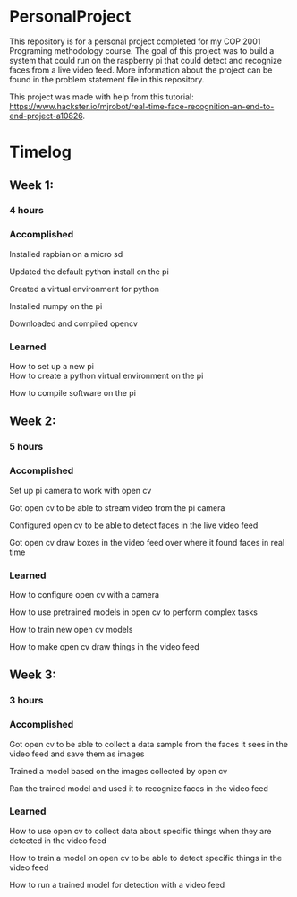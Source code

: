 # PersonalProject
This repository is for a personal project completed for my COP 2001 Programing methodology course. The goal of this project was to build a system that could run on the raspberry pi that could detect and recognize faces from a live video feed. More information about the project can be found in the problem statement file in this repository.

This project was made with help from this tutorial: https://www.hackster.io/mjrobot/real-time-face-recognition-an-end-to-end-project-a10826. 

# Timelog
## Week 1:
### 4 hours
### Accomplished
Installed rapbian on a micro sd

Updated the default python install on the pi

Created a virtual environment for python

Installed numpy on the pi

Downloaded and compiled opencv

### Learned
How to set up a new pi<br>
How to create a python virtual environment on the pi

How to compile software on the pi

## Week 2:
### 5 hours
### Accomplished
Set up pi camera to work with open cv

Got open cv to be able to stream video from the pi camera

Configured open cv to be able to detect faces in the live video feed

Got open cv draw boxes in the video feed over where it found faces in real time

### Learned
How to configure open cv with a camera

How to use pretrained models in open cv to perform complex tasks

How to train new open cv models

How to make open cv draw things in the video feed

## Week 3:
### 3 hours
### Accomplished
Got open cv to be able to collect a data sample from the faces it sees in the video feed and save them as images

Trained a model based on the images collected by open cv

Ran the trained model and used it to recognize faces in the video feed

### Learned
How to use open cv to collect data about specific things when they are detected in the video feed

How to train a model on open cv to be able to detect specific things in the video feed

How to run a trained model for detection with a video feed
